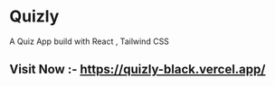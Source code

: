 # Quizly
A Quiz App build with React , Tailwind CSS

## Visit Now :- https://quizly-black.vercel.app/
